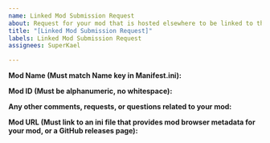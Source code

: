 ```yaml
---
name: Linked Mod Submission Request
about: Request for your mod that is hosted elsewhere to be linked to the repository
title: "[Linked Mod Submission Request]"
labels: Linked Mod Submission Request
assignees: SuperKael

---
```


**Mod Name (Must match Name key in Manifest.ini):**


**Mod ID (Must be alphanumeric, no whitespace):**


**Any other comments, requests, or questions related to your mod:**


**Mod URL (Must link to an ini file that provides mod browser metadata for your mod, or a GitHub releases page):**
